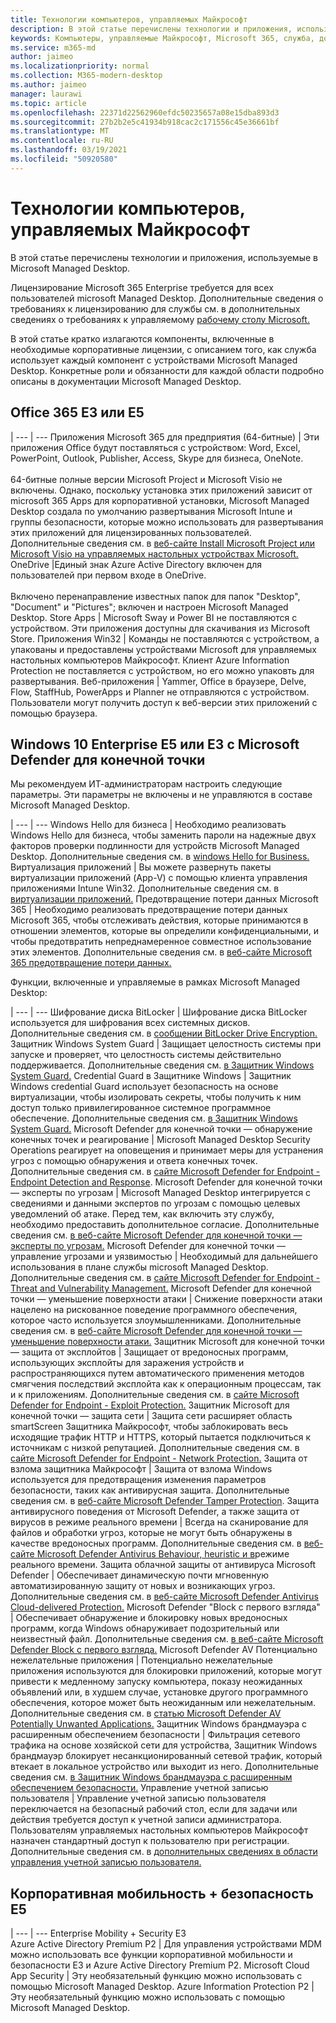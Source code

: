 ```yaml
---
title: Технологии компьютеров, управляемых Майкрософт
description: В этой статье перечислены технологии и приложения, используемые в Microsoft Managed Desktop.
keywords: Компьютеры, управляемые Майкрософт, Microsoft 365, служба, документация
ms.service: m365-md
author: jaimeo
ms.localizationpriority: normal
ms.collection: M365-modern-desktop
ms.author: jaimeo
manager: laurawi
ms.topic: article
ms.openlocfilehash: 22371d22562960efdc50235657a08e15dba893d3
ms.sourcegitcommit: 27b2b2e5c41934b918cac2c171556c45e36661bf
ms.translationtype: MT
ms.contentlocale: ru-RU
ms.lasthandoff: 03/19/2021
ms.locfileid: "50920580"
---
```

# <a name="microsoft-managed-desktop-technologies"></a>Технологии компьютеров, управляемых Майкрософт

В этой статье перечислены технологии и приложения, используемые в Microsoft Managed Desktop.

<!-- Microsoft 365 E5; Device as a Service -->
<!-- in O365 table, standard suite, removed this sentence "Please see the Installation of Project/Visio 64bit Click to Run Addendum for important deployment instructions. -->

Лицензирование Microsoft 365 Enterprise требуется для всех пользователей microsoft Managed Desktop. Дополнительные сведения о требованиях к лицензированию для службы см. в дополнительных сведениях о требованиях к управляемому [рабочему столу Microsoft.](../get-ready/prerequisites.md)

В этой статье кратко излагаются компоненты, включенные в необходимые корпоративные лицензии, с описанием того, как служба использует каждый компонент с устройствами Microsoft Managed Desktop. Конкретные роли и обязанности для каждой области подробно описаны в документации Microsoft Managed Desktop. 

## <a name="office-365-e3-or-e5"></a>Office 365 E3 или E5
 |
 --- | ---
Приложения Microsoft 365 для предприятия (64-битные) | Эти приложения Office будут поставляться с устройством: Word, Excel, PowerPoint, Outlook, Publisher, Access, Skype для бизнеса, OneNote.<br><br>64-битные полные версии Microsoft Project и Microsoft Visio не включены. Однако, поскольку установка этих приложений зависит от microsoft 365 Apps для корпоративной установки, Microsoft Managed Desktop создала по умолчанию развертывания Microsoft Intune и группы безопасности, которые можно использовать для развертывания этих приложений для лицензированных пользователей. Дополнительные сведения см. в [веб-сайте Install Microsoft Project или Microsoft Visio на управляемых настольных устройствах Microsoft.](../get-started/project-visio.md)
OneDrive |Единый знак Azure Active Directory включен для пользователей при первом входе в OneDrive.<br><br>Включено перенаправление известных папок для папок "Desktop", "Document" и "Pictures"; включен и настроен Microsoft Managed Desktop.
Store Apps |    Microsoft Sway и Power BI не поставляются с устройством. Эти приложения доступны для скачивания из Microsoft Store.
Приложения Win32 |    Команды не поставляются с устройством, а упакованы и предоставлены устройствами Microsoft для управляемых настольных компьютеров Майкрософт. Клиент Azure Information Protection не поставляется с устройством, но его можно упаковть для развертывания.
Веб-приложения |  Yammer, Office в браузере, Delve, Flow, StaffHub, PowerApps и Planner не отправляются с устройством. Пользователи могут получить доступ к веб-версии этих приложений с помощью браузера.


## <a name="windows-10-enterprise-e5-or-e3-with-microsoft-defender-for-endpoint"></a>Windows 10 Enterprise E5 или E3 с Microsoft Defender для конечной точки
Мы рекомендуем ИТ-администраторам настроить следующие параметры. Эти параметры не включены и не управляются в составе Microsoft Managed Desktop.

 |
 --- | ---
Windows Hello для бизнеса | Необходимо реализовать Windows Hello для бизнеса, чтобы заменить пароли на надежные двух факторов проверки подлинности для устройств Microsoft Managed Desktop. Дополнительные сведения см. в [windows Hello for Business.](/windows/security/identity-protection/hello-for-business/hello-identity-verification)
Виртуализация приложений | Вы можете развернуть пакеты виртуализации приложений (App-V) с помощью клиента управления приложениями Intune Win32. Дополнительные сведения см. в [виртуализации приложений.](/windows/application-management/app-v/appv-technical-reference)
Предотвращение потери данных Microsoft 365 | Необходимо реализовать предотвращение потери данных Microsoft 365, чтобы отслеживать действия, которые принимаются в отношении элементов, которые вы определили конфиденциальными, и чтобы предотвратить непреднамеренное совместное использование этих элементов. Дополнительные сведения см. в [веб-сайте Microsoft 365 предотвращение потери данных.](../../compliance/endpoint-dlp-learn-about.md)


Функции, включенные и управляемые в рамках Microsoft Managed Desktop:

 |
 --- | ---
Шифрование диска BitLocker | Шифрование диска BitLocker используется для шифрования всех системных дисков. Дополнительные сведения см. в [сообщении BitLocker Drive Encryption.](/windows/security/information-protection/bitlocker/bitlocker-overview)
Защитник Windows System Guard | Защищает целостность системы при запуске и проверяет, что целостность системы действительно поддерживается. Дополнительные сведения см. [в Защитник Windows System Guard.]( https://docs.microsoft.com/windows/security/threat-protection/windows-defender-system-guard/system-guard-how-hardware-based-root-of-trust-helps-protect-windows)
Credential Guard в Защитнике Windows | Защитник Windows credential Guard использует безопасность на основе виртуализации, чтобы изолировать секреты, чтобы получить к ним доступ только привилегированное системное программное обеспечение. Дополнительные сведения см. [в Защитник Windows System Guard.]( https://docs.microsoft.com/windows/security/threat-protection/windows-defender-system-guard/system-guard-how-hardware-based-root-of-trust-helps-protect-windows)
Microsoft Defender для конечной точки — обнаружение конечных точек и реагирование | Microsoft Managed Desktop Security Operations реагирует на оповещения и принимает меры для устранения угроз с помощью обнаружения и ответа конечных точек. Дополнительные сведения см. в [сайте Microsoft Defender for Endpoint - Endpoint Detection and Response](/windows/security/threat-protection/microsoft-defender-atp/overview-endpoint-detection-response).
Microsoft Defender для конечной точки — эксперты по угрозам | Microsoft Managed Desktop интегрируется с сведениями и данными экспертов по угрозам с помощью целевых уведомлений об атаке. Перед тем, как включить эту службу, необходимо предоставить дополнительное согласие. Дополнительные сведения см. [в веб-сайте Microsoft Defender для конечной точки — эксперты по угрозам.](/windows/security/threat-protection/microsoft-defender-atp/microsoft-threat-experts)
Microsoft Defender для конечной точки — управление угрозами и уязвимостью | Необходимый для дальнейшего использования в плане службы microsoft Managed Desktop. Дополнительные сведения см. в [сайте Microsoft Defender for Endpoint - Threat and Vulnerability Management.](/windows/security/threat-protection/microsoft-defender-atp/next-gen-threat-and-vuln-mgt)
Microsoft Defender для конечной точки — уменьшение поверхности атаки | Снижение поверхности атаки нацелено на рискованное поведение программного обеспечения, которое часто используется злоумышленниками. Дополнительные сведения см. в [веб-сайте Microsoft Defender для конечной точки — уменьшение поверхности атаки.](/windows/security/threat-protection/microsoft-defender-atp/attack-surface-reduction)
Защитник Microsoft для конечной точки — защита от эксплойтов | Защищает от вредоносных программ, использующих эксплойты для заражения устройств и распространяющихся путем автоматического применения методов смягчения последствий эксплойта как к операционным процессам, так и к приложениям. Дополнительные сведения см. в [сайте Microsoft Defender for Endpoint - Exploit Protection.](/windows/security/threat-protection/microsoft-defender-atp/exploit-protection)
Защитник Microsoft для конечной точки — защита сети | Защита сети расширяет область smartScreen Защитника Майкрософт, чтобы заблокировать весь исходящие трафик HTTP и HTTPS, который пытается подключиться к источникам с низкой репутацией. Дополнительные сведения см. в [сайте Microsoft Defender for Endpoint - Network Protection.](/windows/security/threat-protection/microsoft-defender-atp/network-protection)
Защита от взлома защитника Майкрософт | Защита от взлома Windows используется для предотвращения изменения параметров безопасности, таких как антивирусная защита. Дополнительные сведения см. в [веб-сайте Microsoft Defender Tamper Protection](/windows/security/threat-protection/microsoft-defender-antivirus/prevent-changes-to-security-settings-with-tamper-protection).
Защита антивирусного поведения от Microsoft Defender, а также защита от вирусов в режиме реального времени | Всегда на сканирование для файлов и обработки угроз, которые не могут быть обнаружены в качестве вредоносных программ. Дополнительные сведения см. в [веб-сайте Microsoft Defender Antivirus Behaviour, heuristic и в]( https://docs.microsoft.com/windows/security/threat-protection/microsoft-defender-antivirus/microsoft-defender-antivirus-in-windows-10)режиме реального времени.
Защита облачной защиты от антивируса Microsoft Defender | Обеспечивает динамическую почти мгновенную автоматизированную защиту от новых и возникающих угроз. Дополнительные сведения см. в [веб-сайте Microsoft Defender Antivirus Cloud-delivered Protection.](/windows/security/threat-protection/microsoft-defender-antivirus/utilize-microsoft-cloud-protection-microsoft-defender-antivirus)
Microsoft Defender "Block с первого взгляда" | Обеспечивает обнаружение и блокировку новых вредоносных программ, когда Windows обнаруживает подозрительный или неизвестный файл. Дополнительные сведения см. [в веб-сайте Microsoft Defender Block с первого взгляда.](/windows/security/threat-protection/microsoft-defender-antivirus/configure-block-at-first-sight-microsoft-defender-antivirus)
Microsoft Defender AV Потенциально нежелательные приложения | Потенциально нежелательные приложения используются для блокировки приложений, которые могут привести к медленному запуску компьютера, показу неожиданных объявлений или, в худшем случае, установке другого программного обеспечения, которое может быть неожиданным или нежелательным. Дополнительные сведения см. в [статью Microsoft Defender AV Potentially Unwanted Applications.](/windows/security/threat-protection/microsoft-defender-antivirus/detect-block-potentially-unwanted-apps-microsoft-defender-antivirus)
Защитник Windows брандмауэра с расширенным обеспечением безопасности | Фильтрация сетевого трафика на основе хозяйской сети для устройства, Защитник Windows брандмауэр блокирует несанкционированный сетевой трафик, который втекает в локальное устройство или выходит из него. Дополнительные сведения см. [в Защитник Windows брандмауэра с расширенным обеспечением безопасности.](/windows/security/threat-protection/windows-firewall/windows-firewall-with-advanced-security)
Управление учетной записью пользователя | Управление учетной записью пользователя переключается на безопасный рабочий стол, если для задачи или действия требуется доступ к учетной записи администратора. Пользователям управляемых настольных компьютеров Майкрософт назначен стандартный доступ к пользователю при регистрации. Дополнительные сведения см. в [дополнительных сведениях в области управления учетной записью пользователя.](/windows/security/identity-protection/user-account-control/how-user-account-control-works)


## <a name="enterprise-mobility--security-e5"></a>Корпоративная мобильность + безопасность E5

 |
 --- | ---
Enterprise Mobility + Security E3<br>Azure Active Directory Premium P2 |    Для управления устройствами MDM можно использовать все функции корпоративной мобильности и безопасности E3 и Azure Active Directory Premium P2.
Microsoft Cloud App Security |  Эту необязательный функцию можно использовать с помощью Microsoft Managed Desktop.
Azure Information Protection P2  | Эту необязательный функцию можно использовать с помощью Microsoft Managed Desktop.